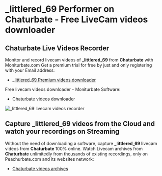 # _littlered_69 Performer on Chaturbate - Free LiveCam videos downloader

## Chaturbate Live Videos Recorder

Monitor and record livecam videos of **_littlered_69** from **Chaturbate** with Moniturbate.com
Get a premium trial for free by just and only registering with your Email address:
* [_littlered_69 Premium videos downloader](https://moniturbate.com/request-demo-licence-key.html)

Free livecam videos downloader - Moniturbate Software:
* [Chaturbate videos downloader](https://moniturbate.com/moniturbate-download-software.html)

![_littlered_69 livecam videos recorder](https://peachurnet.com/templates/moniturbate-software.png)


## Capture _littlered_69 videos from the Cloud and watch your recordings on Streaming

Without the need of downloading a software, capture **_littlered_69** livecam videos from **Chaturbate** 100% online.
Watch Livecam archives from **Chaturbate** unlimitedly from thousands of existing recordings, only on Peachurbate.com and its websites network:
* [Chaturbate videos archives](https://peachurnet.com/)